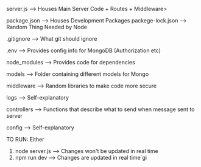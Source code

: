 server.js --> Houses Main Server Code + Routes + Middleware>

package.json --> Houses Development Packages
packege-lock.json --> Random Thing Needed by Node

.gitignore --> What git should ignore

.env --> Provides config info for MongoDB (Authorization etc)

node_modules --> Provides code for dependencies

models --> Folder containing different models for Mongo

middleware --> Random libraries to make code more secure

logs --> Self-explanatory

controllers --> Functions that describe what to send when message sent to server

config --> Self-explanatory

TO RUN:
Either

1. node server.js --> Changes won't be updated in real time
2. npm run dev --> Changes are updated in real time`gi